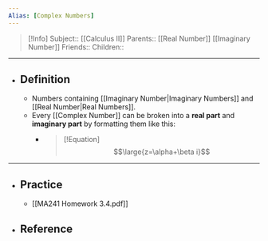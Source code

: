 ```yaml
---
Alias: [Complex Numbers]
---
```

> [!Info]
> Subject:: [[Calculus II]]
> Parents:: [[Real Number]] [[Imaginary Number]]
> Friends:: 
> Children:: 
---
- ## Definition
	- Numbers containing [[Imaginary Number|Imaginary Numbers]] and [[Real Number|Real Numbers]].
	- Every [[Complex Number]] can be broken into a **real part** and **imaginary part** by formatting them like this:
		- > [!Equation]
		  > $$\large{z=\alpha+\beta i}$$
---
- ## Practice
	- [[MA241 Homework 3.4.pdf]]
- ## Reference